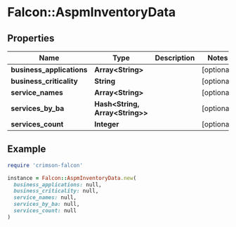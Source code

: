 # Falcon::AspmInventoryData

## Properties

| Name | Type | Description | Notes |
| ---- | ---- | ----------- | ----- |
| **business_applications** | **Array&lt;String&gt;** |  | [optional] |
| **business_criticality** | **String** |  | [optional] |
| **service_names** | **Array&lt;String&gt;** |  | [optional] |
| **services_by_ba** | **Hash&lt;String, Array&lt;String&gt;&gt;** |  | [optional] |
| **services_count** | **Integer** |  | [optional] |

## Example

```ruby
require 'crimson-falcon'

instance = Falcon::AspmInventoryData.new(
  business_applications: null,
  business_criticality: null,
  service_names: null,
  services_by_ba: null,
  services_count: null
)
```

